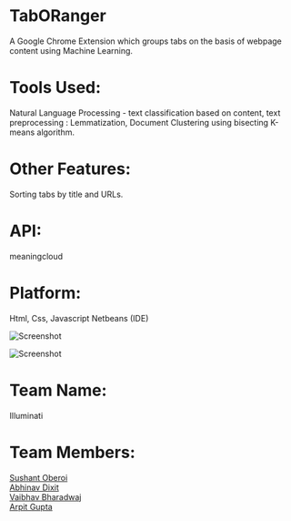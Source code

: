 # TabORanger

A Google Chrome Extension which groups tabs on the basis of webpage content using Machine Learning.

# Tools Used:

Natural Language Processing - text classification based on content, text preprocessing : Lemmatization,
Document Clustering using bisecting K-means algorithm.

# Other Features:
Sorting tabs by title and URLs.

# API:
meaningcloud

# Platform:
Html, Css, Javascript
Netbeans (IDE)


![Screenshot](https://github.com/soc3/TabORanger/blob/master/tabOranger.png)

![Screenshot](https://github.com/soc3/TabORanger/blob/master/tabs.png)


# Team Name: 
Illuminati

# Team Members:

<a href="https://www.github.com/soc3">Sushant Oberoi</a><br>
<a href="https://github.com/abhinav23dixit">Abhinav Dixit</a><br>
<a href="https://github.com/vkvaibhav4">Vaibhav Bharadwaj</a><br>
<a href="https://github.com/Codarp/">Arpit Gupta</a><br>
